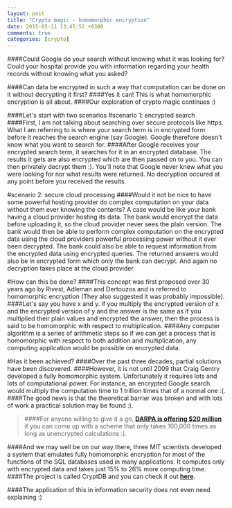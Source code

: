 ```yaml
---
layout: post
title: "Crypto magic - homomorphic encryption"
date: 2015-05-11 13:45:52 +0300
comments: true
categories: [crypto]
---
```

####Could Google do your search without knowing what it was looking for? Could your hospital provide you with information regarding your health records without knowing what you asked? 
<!--more-->

####Can data be encrypted in such a way that computation can be done on it without decrypting it first?
####Yes it can! This is what homomorphic encryption is all about. 
####Our exploration of crypto magic continues :)

####Let's start with two scenarios
#scenario 1: encrypted search
####First, I am not talking about searching over secure protocols like https. What I am referring to is where your search term is in encrypted form before it reaches the search engine (say Google). Google therefore doesn't know what you want to search for. 
####After Google receives your encrypted search term, it searches for it in an encrypted database. The results it gets are also encrypted which are then passed on to you. You can then privately decrypt them :). You'll note that Google never knew what you were looking for nor what results were returned. No decryption occured at any point before you received the results.

#scenario 2: secure cloud processing
####Would it not be nice to have some powerful hosting provider do complex computation on your data without them ever knowing the contents? A case would be like your bank having a cloud provider hosting its data. The bank would encrypt the data before uploading it, so the cloud provider never sees the plain version. The bank would then be able to perform complex computation on the encrypted data using the cloud providers powerful processing power without it ever been decrypted. The bank could also be able to request information from the encrypted data using encrypted queries. The returned answers would also be in encrypted form which only the bank can decrypt. And again no decryption takes place at the cloud provider.

#How can this be done?
####This concept was first proposed over 30 years ago by Rivest, Adleman and Dertouzos and is referred to homomorphic encryption (They also suggested it was probably impossible). 
####Let's say you have x and y. if you multiply the encrypted version of x and the encrypted version of y and the answer is the same as if you multiplied their plain values and encrypted the answer, then the process is said to be homomorphic with respect to multiplication.
####Any computer algorithm is a series of arithmetic steps so if we can get a process that is homomorphic with respect to both addition and multiplication, any computing application would be possible on encrypted data.

#Has it been achieved?
####Over the past three decades, partial solutions have been discovered. 
####However, it is not until 2009 that Craig Gentry developed a fully homomorphic system. Unfortunately it requires lots and lots of computational power. For instance, an encrypted Google search would multiply the computation time to 1 trillion times that of a normal one :(.
####The good news is that the theoretical barrier was broken and with lots of work a practical solution may be found :).
>####For anyone willing to give it a go, <a href="http://www.i-programmer.info/news/112-theory/2330-darpa-spends-20-million-on-homomorphic-encryption.html" target="_blank">**DARPA is offering $20 million**</a> if you can come up with a scheme that only takes 100,000 times as long as unencrypted calculations :).

####And we may well be on our way there, three MIT scientists developed a system that emulates fully homomorphic encryption for most of the functions of the SQL databases used in many applications. It computes only with encrypted data and takes just 15% to 26% more computing time.
####The project is called CryptDB and you can check it out <a href="https://github.com/CryptDB/cryptdb" target="_blank">**here**</a>.

####The application of this in information security does not even need explaining :)
